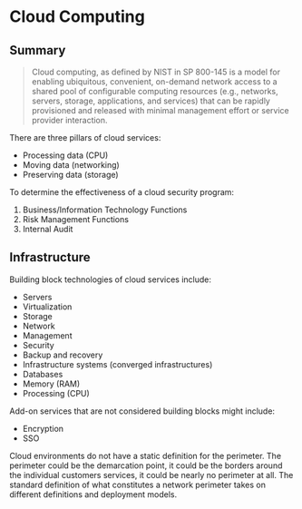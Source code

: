 # Cloud Computing

## Summary

> Cloud computing, as defined by NIST in SP 800-145 is a model for enabling ubiquitous, convenient, on-demand network access to a shared pool of configurable computing resources (e.g., networks, servers, storage, applications, and services) that can be rapidly provisioned and released with minimal management effort or service provider interaction.

There are three pillars of cloud services:

- Processing data (CPU)
- Moving data (networking)
- Preserving data (storage)

To determine the effectiveness of a cloud security program:

1. Business/Information Technology Functions
2. Risk Management Functions
3. Internal Audit

## Infrastructure

Building block technologies of cloud services include:

- Servers
- Virtualization
- Storage
- Network
- Management
- Security
- Backup and recovery
- Infrastructure systems (converged infrastructures)
- Databases
- Memory (RAM)
- Processing (CPU)

Add-on services that are not considered building blocks might include:

- Encryption
- SSO

Cloud environments do not have a static definition for the perimeter. The perimeter could be the demarcation point, it could be the borders around the individual customers services, it could be nearly no perimeter at all. The standard definition of what constitutes a network perimeter takes on different definitions and deployment models.
